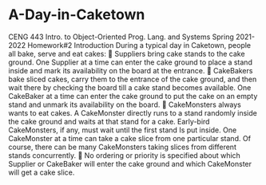 # A-Day-in-Caketown
CENG 443 Intro. to Object-Oriented Prog. Lang. and Systems Spring 2021-2022 Homework#2
Introduction 
During a typical day in Caketown, people all bake, serve and eat cakes:
 Suppliers bring cake stands to the cake ground. One Supplier at a time can enter the cake ground to place a stand 
inside and mark its availability on the board at the entrance. 
 CakeBakers bake sliced cakes, carry them to the entrance of the cake ground, and then wait there by checking the 
board till a cake stand becomes available. One CakeBaker at a time can enter the cake ground to put the cake on an 
empty stand and unmark its availability on the board. 
 CakeMonsters always wants to eat cakes. A CakeMonster directly runs to a stand randomly inside the cake ground and 
waits at that stand for a cake. Early-bird CakeMonsters, if any, must wait until the first stand Is put inside. One 
CakeMonster at a time can take a cake slice from one particular stand. Of course, there can be many CakeMonsters
taking slices from different stands concurrently. 
 No ordering or priority is specified about which Supplier or CakeBaker will enter the cake ground and which 
CakeMonster will get a cake slice. 
